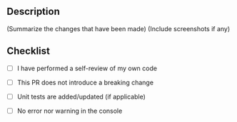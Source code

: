## Description

(Summarize the changes that have been made)
(Include screenshots if any)

## Checklist

- [ ] I have performed a self-review of my own code
- [ ] This PR does not introduce a breaking change
- [ ] Unit tests are added/updated (if applicable)
- [ ] No error nor warning in the console

